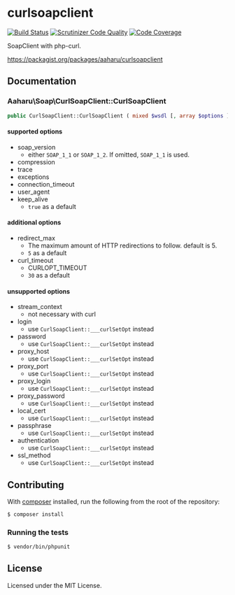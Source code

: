 curlsoapclient
==============

[![Build Status](https://travis-ci.org/aaharu/curlsoapclient.png?branch=master)](https://travis-ci.org/aaharu/curlsoapclient)
[![Scrutinizer Code Quality](https://scrutinizer-ci.com/g/aaharu/curlsoapclient/badges/quality-score.png?b=master)](https://scrutinizer-ci.com/g/aaharu/curlsoapclient/?branch=master)
[![Code Coverage](https://scrutinizer-ci.com/g/aaharu/curlsoapclient/badges/coverage.png?b=master)](https://scrutinizer-ci.com/g/aaharu/curlsoapclient/?branch=master)

SoapClient with php-curl.

https://packagist.org/packages/aaharu/curlsoapclient


Documentation
--------------

### Aaharu\Soap\CurlSoapClient::CurlSoapClient

```php
public CurlSoapClient::CurlSoapClient ( mixed $wsdl [, array $options ] )
```

#### supported options

- soap_version
  - either `SOAP_1_1` or `SOAP_1_2`. If omitted, `SOAP_1_1` is used.
- compression
- trace
- exceptions
- connection_timeout
- user_agent
- keep_alive
  - `true` as a default

#### additional options

- redirect_max
  - The maximum amount of HTTP redirections to follow. default is 5.
  - `5` as a default
- curl_timeout
  - CURLOPT_TIMEOUT
  - `30` as a default

#### unsupported options

- stream_context
  - not necessary with curl
- login
  - use `CurlSoapClient::___curlSetOpt` instead
- password
  - use `CurlSoapClient::___curlSetOpt` instead
- proxy_host
  - use `CurlSoapClient::___curlSetOpt` instead
- proxy_port
  - use `CurlSoapClient::___curlSetOpt` instead
- proxy_login
  - use `CurlSoapClient::___curlSetOpt` instead
- proxy_password
  - use `CurlSoapClient::___curlSetOpt` instead
- local_cert
  - use `CurlSoapClient::___curlSetOpt` instead
- passphrase
  - use `CurlSoapClient::___curlSetOpt` instead
- authentication
  - use `CurlSoapClient::___curlSetOpt` instead
- ssl_method
  - use `CurlSoapClient::___curlSetOpt` instead


Contributing
--------------

With [composer](https://getcomposer.org) installed, run the following from the root of the repository:

```sh
$ composer install
```

### Running the tests

```sh
$ vendor/bin/phpunit
```


License
--------------

Licensed under the MIT License.
